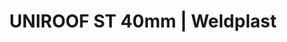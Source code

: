 ---
Link: "file:/Users/vinayakpatel/Downloads/www.weldplast.cz/sk/uniroof-st-40mm"
product_name: "UNIROOF ST 40 mm230 V / 3500 W, regulácia potenciometrom"
product_id: "Obj. číslo:153.600"
title: "UNIROOF ST 40mm | Weldplast"
product_desc: "Nový UNIROOF ST je flexibilný zvárací automat vhodný ako na ploché strechy, tak na šikmé strechy až do 30 ° sklonu. Úzky dizajn a patentovaná pohyblivá náprava umožňuje zváranie veľmi blízko stien (až 10 cm), na atikách alebo v zúžených priestoroch. Špičkový výkon zaisťujú technické parametre 3500 W, 230 V a 15 A, ktoré sú umocnené patentovaným systémom umiestnenie hnacieho motora priamo do prítlačného kola. Tým UNIROOF ST dosahuje vyšší konštantného prítlaku a zváracie rýchlosti až 10 m / min.Technológie horúceho vzduchu s otvoreným okruhomRegulácia jednoduchším systémom pomocou potenciometraVyužitie pre materiály s ľahko nastaviteľnými zváracími parametrami (napr. PVC)"
product_specs: "Značka konformity, Trieda ochrany I, NapätieV~230, PríkonW3450, FrekvenciaHz50 / 60, Max. teplota°C620, Rýchlosťm/min1 - 10, Rozsah prietoku vzduchu%45 - 100, Rozmerymm475 x 244 x 260, Hmotnosťkg17,5"
product_downloads: "SVAŘOVACÍ AUTOMATY - porovnání, výhody																								stiahnuť																								, KATALOG PLOCHÉ STŘECHY																								stiahnuť																								, UNIROOF - produktový list																								stiahnuť																								, UNIROOF AT/ST - manuál																								stiahnuť																								"
href: "https://www.weldplast.cz/files/svarovaci-automaty-vyhody.pdf, https://www.weldplast.cz/files/svarovaci-automaty-vyhody.pdf, https://www.weldplast.cz/files/katalog-ploche-strechy-2018-05-el.pdf, https://www.weldplast.cz/files/katalog-ploche-strechy-2018-05-el.pdf, https://www.weldplast.cz/files/produktovy-list-uniroof-at-st-web.pdf, https://www.weldplast.cz/files/produktovy-list-uniroof-at-st-web.pdf, https://www.weldplast.cz/files/uniroof-at-st-manual-cz.pdf, https://www.weldplast.cz/files/uniroof-at-st-manual-cz.pdf"
accessories: "Predlžovací kábel 15 mPUR, 3 x 2.5 mm2, 1 x 230 V EUPredlžovací kábel 15 mPUR, 5 x 2.5 mm2, 1 x 400 VSet pre bitumeny80 mm, UNIROOF AT/ST, UNIROOF AT 40 mm230V / 3500 W, včetně boxuBITUMAT B275 mm, 400 V / 50 Hz / 6700 W, 16A-5PBITUMAT B2100 mm, 230 V / 50 Hz / 6700 W, 32A-5P"
similar_products: "UNIROOF AT 40 mm230V / 3500 W, včetně boxuBITUMAT B275 mm, 400 V / 50 Hz / 6700 W, 16A-5PBITUMAT B2100 mm, 230 V / 50 Hz / 6700 W, 32A-5P"
---